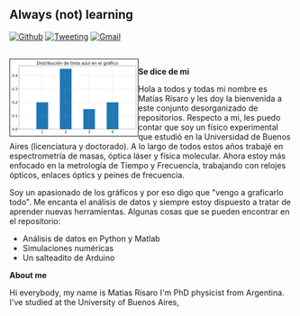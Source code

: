 ## Always (not) learning

[![Github](https://img.shields.io/badge/-Github-000?style=flat&logo=Github&logoColor=white)](https://github.com/mrisaro)
[![Tweeting](https://img.shields.io/twitter/url/http/shields.io.svg?style=social)](https://twitter.com/tuterisaro)
[![Gmail](https://img.shields.io/badge/-Gmail-c14438?style=flat&logo=Gmail&logoColor=white)](mailto:matiasrisaro@gmail.com)


<br />
 <!-- <img width="45%" border="1" align="right" alt="Github" src="https://i.ibb.co/7Gk4JqG/beach-github.gif" /> -->
<img width="45%" border="1" align="left" alt="Github"  src="https://github.com/mrisaro/mrisaro/blob/master/images/fun_plot_github.png"/>

**Se dice de mi**

Hola a todos y todas mi nombre es Matías Risaro y les doy la bienvenida a este conjunto desorganizado de repositorios. Respecto a mi, les puedo contar que soy un físico experimental que estudió en la Universidad de Buenos Aires (licenciatura y doctorado). A lo largo de todos estos años trabajé en espectrometría de masas, óptica láser y física molecular. Ahora estoy más enfocado en la metrología de Tiempo y Frecuencia, trabajando con relojes ópticos, enlaces óptics y peines de frecuencia.

Soy un apasionado de los gráficos y por eso digo que "vengo a graficarlo todo". Me encanta el análisis de datos y siempre estoy dispuesto a tratar de aprender nuevas herramientas. Algunas cosas que se pueden encontrar en el repositorio:

- Análisis de datos en Python y Matlab
- Simulaciones numéricas
- Un salteadito de Arduino

**About me**

Hi everybody, my name is Matias Risaro I'm PhD physicist from Argentina. I've studied at the University of Buenos Aires, 


<!--
**mrisaro/mrisaro** is a ✨ _special_ ✨ repository because its `README.md` (this file) appears on your GitHub profile.



Hi everybody, my name is Matias Risaro I'm PhD physicist from Argentina. I've studied at the University of Buenos Aires, 
Here are some ideas to get you started:

- 🔭 I’m currently working on ...
- 🌱 I’m currently learning ...
- 👯 I’m looking to collaborate on ...
- 🤔 I’m looking for help with ...
- 💬 Ask me about ...
- 📫 How to reach me: ...
- 😄 Pronouns: ...
- ⚡ Fun fact: ...
-->
